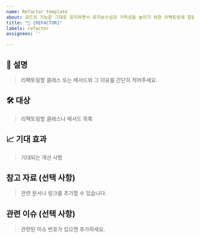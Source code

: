```yaml
---
name: Refactor template
about: 코드의 기능은 그대로 유지하면서 유지보수성과 가독성을 높이기 위한 리팩토링에 힘을 써주세요!
title: "🔄 [REFACTOR]"
labels: refactor
assignees: ''

---
```


## 🔄 설명
> 리팩토링할 클래스 또는 메서드와 그 이유를 간단히 적어주세요.

## 🛠️ 대상
> 리팩토링할 클래스나 메서드 목록

## 📈 기대 효과
> 기대되는 개선 사항

## 참고 자료 (선택 사항)
> 관련 문서나 링크를 추가할 수 있습니다.

## 관련 이슈 (선택 사항)
> 관련된 이슈 번호가 있으면 추가하세요.

